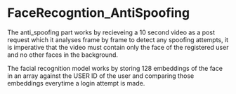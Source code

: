 # FaceRecogntion_AntiSpoofing
The anti_spoofing part works by recieveing a 10 second video as a post request which it analyses frame by frame to detect any spoofing attempts, it is imperative that the video must contain only the face of the registered user and no other faces in the background.

The facial recognition model works by storing 128 embeddings of the face in an array against the USER ID of the user and comparing those embeddings everytime a login attempt is made.

